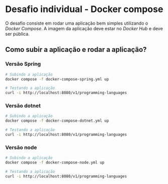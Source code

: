 # Desafio individual - Docker compose

O desafio consiste em rodar uma aplicação bem simples utilizando o *Docker Compose*. A imagem da aplicação deve estar no *Docker Hub* e deve ser pública.

## Como subir a aplicação e rodar a aplicação?

### Versão Spring

```bash
# Subindo a aplicação
docker compose -f docker-compose-spring.yml up

# Testando a aplicação
curl -i http://localhost:8080/v1/programming-languages
``` 

### Versão dotnet

```bash
# Subindo a aplicação
docker compose -f docker-compose-dotnet.yml up

# Testando a aplicação
curl -i http://localhost:8080/v1/programming-languages
```

### Versão node

```bash
# Subindo a aplicação
docker compose -f docker-compose-node.yml up

# Testando a aplicação
curl -i http://localhost:8080/v1/programming-languages
```
